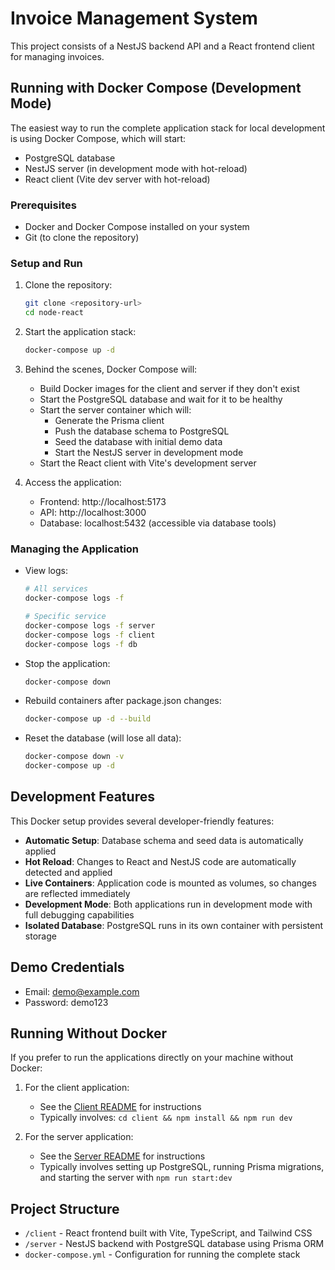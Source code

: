 # Invoice Management System

This project consists of a NestJS backend API and a React frontend client for managing invoices.

## Running with Docker Compose (Development Mode)

The easiest way to run the complete application stack for local development is using Docker Compose, which will start:
- PostgreSQL database
- NestJS server (in development mode with hot-reload)
- React client (Vite dev server with hot-reload)

### Prerequisites

- Docker and Docker Compose installed on your system
- Git (to clone the repository)

### Setup and Run

1. Clone the repository:
   ```bash
   git clone <repository-url>
   cd node-react
   ```

2. Start the application stack:
   ```bash
   docker-compose up -d
   ```

3. Behind the scenes, Docker Compose will:
   - Build Docker images for the client and server if they don't exist
   - Start the PostgreSQL database and wait for it to be healthy
   - Start the server container which will:
     - Generate the Prisma client
     - Push the database schema to PostgreSQL
     - Seed the database with initial demo data
     - Start the NestJS server in development mode
   - Start the React client with Vite's development server

4. Access the application:
   - Frontend: http://localhost:5173
   - API: http://localhost:3000
   - Database: localhost:5432 (accessible via database tools)

### Managing the Application

- View logs:
  ```bash
  # All services
  docker-compose logs -f
  
  # Specific service
  docker-compose logs -f server
  docker-compose logs -f client
  docker-compose logs -f db
  ```

- Stop the application:
  ```bash
  docker-compose down
  ```

- Rebuild containers after package.json changes:
  ```bash
  docker-compose up -d --build
  ```

- Reset the database (will lose all data):
  ```bash
  docker-compose down -v
  docker-compose up -d
  ```

## Development Features

This Docker setup provides several developer-friendly features:

- **Automatic Setup**: Database schema and seed data is automatically applied
- **Hot Reload**: Changes to React and NestJS code are automatically detected and applied
- **Live Containers**: Application code is mounted as volumes, so changes are reflected immediately
- **Development Mode**: Both applications run in development mode with full debugging capabilities
- **Isolated Database**: PostgreSQL runs in its own container with persistent storage

## Demo Credentials

- Email: demo@example.com
- Password: demo123

## Running Without Docker

If you prefer to run the applications directly on your machine without Docker:

1. For the client application:
   - See the [Client README](./client/README.md) for instructions
   - Typically involves: `cd client && npm install && npm run dev`

2. For the server application:
   - See the [Server README](./server/README.md) for instructions
   - Typically involves setting up PostgreSQL, running Prisma migrations, and starting the server with `npm run start:dev`

## Project Structure

- `/client` - React frontend built with Vite, TypeScript, and Tailwind CSS
- `/server` - NestJS backend with PostgreSQL database using Prisma ORM
- `docker-compose.yml` - Configuration for running the complete stack 